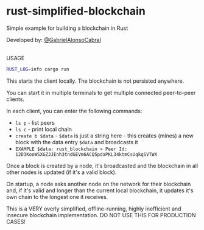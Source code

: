# rust-simplified-blockchain

Simple example for building a blockchain in Rust


  Developed by: <a href="https://www.github.com/gabrielAlonsoCabral">@GabrielAlonsoCabral</a>  
 <br/>


USAGE

```bash
RUST_LOG=info cargo run
```

This starts the client locally. The blockchain is not persisted anywhere.

You can start it in multiple terminals to get multiple connected peer-to-peer clients.

In each client, you can enter the following commands:

* `ls p` - list peers
* `ls c` - print local chain
* `create b $data` - `$data` is just a string here - this creates (mines) a new block with the data entry `$data` and broadcasts it
* `EXAMPLE $data: rust_blockchain > Peer Id: 12D3KooWSXGZJJEnh3tndGEVm6ACQ5pdaPKL34ktmCsUqkqSVTWX` 

Once a block is created by a node, it's broadcasted and the blockchain in all other nodes is updated (if it's a valid block).

On startup, a node asks another node on the network for their blockchain and, if it's valid and longer than the current local blockchain, it updates it's own chain to the longest one it receives.


This is a VERY overly simplified, offline-running, highly inefficient and insecure blockchain implementation.
DO NOT USE THIS FOR PRODUCTION CASES!
